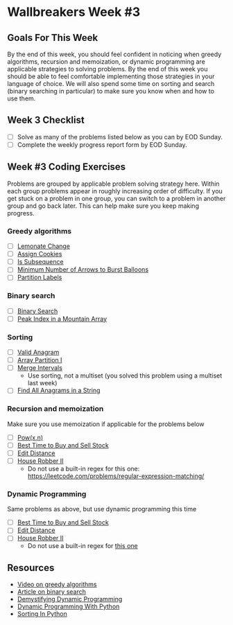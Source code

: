 # Wallbreakers Week #3

## Goals For This Week
By the end of this week, you should feel confident in noticing when greedy algorithms, recursion and memoization, or dynamic programming are applicable strategies to solving problems. By the end of this week you should be able to feel comfortable implementing those strategies in your language of choice. We will also spend some time on sorting and search (binary searching in particular) to make sure you know when and how to use them.

## Week 3 Checklist
- [ ] Solve as many of the problems listed below as you can by EOD Sunday.
- [ ] Complete the weekly progress report form by EOD Sunday.

## Week #3 Coding Exercises
Problems are grouped by applicable problem solving strategy here. Within each group problems appear in roughly increasing order of difficulty. If you get stuck on a problem in one group, you can switch to a problem in another group and go back later. This can help make sure you keep making progress.

### Greedy algorithms
- [ ] [Lemonate Change](https://leetcode.com/problems/lemonade-change)
- [ ] [Assign Cookies](https://leetcode.com/problems/assign-cookies)
- [ ] [Is Subsequence](https://leetcode.com/problems/is-subsequence)
- [ ] [Minimum Number of Arrows to Burst Balloons](https://leetcode.com/problems/minimum-number-of-arrows-to-burst-balloons)
- [ ] [Partition Labels](https://leetcode.com/problems/partition-labels)

### Binary search
- [ ] [Binary Search](https://leetcode.com/problems/binary-search)
- [ ] [Peak Index in a Mountain Array](https://leetcode.com/problems/peak-index-in-a-mountain-array)

### Sorting
- [ ] [Valid Anagram](https://leetcode.com/problems/valid-anagram)
- [ ] [Array Partition I](https://leetcode.com/problems/array-partition-i)
- [ ] [Merge Intervals](https://leetcode.com/problems/merge-intervals)
	- Use sorting, not a multiset (you solved this problem using a multiset last week) 
- [ ] [Find All Anagrams in a String](https://leetcode.com/problems/find-all-anagrams-in-a-string)

### Recursion and memoization
Make sure you use memoization if applicable for the problems below

- [ ] [Pow(x,n)](https://leetcode.com/problems/powx-n)
- [ ] [Best Time to Buy and Sell Stock](https://leetcode.com/problems/best-time-to-buy-and-sell-stock)
- [ ] [Edit Distance](https://leetcode.com/problems/edit-distance)
- [ ] [House Robber II](https://leetcode.com/problems/house-robber-ii)
	- Do not use a built-in regex for this one: https://leetcode.com/problems/regular-expression-matching/

### Dynamic Programming
Same problems as above, but use dynamic programming this time

- [ ] [Best Time to Buy and Sell Stock](https://leetcode.com/problems/best-time-to-buy-and-sell-stock)
- [ ] [Edit Distance](https://leetcode.com/problems/edit-distance)
- [ ] [House Robber II](https://leetcode.com/problems/house-robber-ii)
	- Do not use a built-in regex for [this one](https://leetcode.com/problems/regular-expression-matching/)

## Resources
- [Video on greedy algorithms](https://www.coursera.org/learn/algorithms-greedy)
- [Article on binary search](https://www.khanacademy.org/computing/computer-science/algorithms/binary-search/a/binary-search)
- [Demystifying Dynamic Programming](https://www.freecodecamp.org/news/demystifying-dynamic-programming-3efafb8d4296/)
- [Dynamic Programming With Python](https://hackernoon.com/dynamic-programming-python-80f944aa6e6c)
- [Sorting In Python](https://www.programiz.com/python-programming/methods/list/sort)